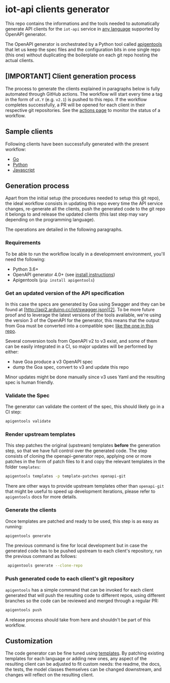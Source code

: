 # iot-api clients generator

This repo contains the informations and the tools needed to automatically
generate API clients for the `iot-api` service in [any language][0] supported by
OpenAPI generator.

The OpenAPI generator is orchestrated by a Python tool called [apigentools][1]
that let us keep the spec files and the configuration bits in one single repo
(this one) without duplicating the boilerplate on each git repo hosting the
actual clients.

## [IMPORTANT] Client generation process

The process to generate the clients explained in paragraphs below is fully
automated through GitHub actions. The workflow will start every time a tag in the form of `vX.Y` (e.g. `v2.1`) is pushed to this repo. If the workflow completes
successfully, a PR will be opened for each client in their respective git
repositories. See the
[actions page](https://github.com/bcmi-labs/clients-iot-apiactions) to
monitor the status of a workflow.

## Sample clients

Following clients have been successfully generated with the present workflow:

* [Go](https://github.com/arduino/iot-client-go)
* [Python](https://github.com/arduino/iot-client-py)
* [Javascript](https://github.com/arduino/iot-client-js)

## Generation process

Apart from the initial setup (the procedures needed to setup this git repo),
the ideal workflow consists in updating this repo every time the API service
changes, re-generate all the clients, push the generated code to the git repo
it belongs to and release the updated clients (this last step may vary
depending on the programming language).

The operations are detailed in the following paragraphs.

### Requirements

To be able to run the workflow locally in a developmnent environment, you'll
need the following:

* Python 3.6+
* OpenAPI generator 4.0+ (see [install instructions](https://openapi-generator.tech/docs/installation))
* Apigentools (`pip install apigentools`)

### Get an updated version of the API specification

In this case the specs are generated by Goa using Swagger and they can be found
at [http://api2.arduino.cc/iot/swagger.json][2]. To be more future proof
and to leverage the latest versions of the tools available, we're using the
version 3 of the OpenAPI for the generator, this means that the output from
Goa must be converted into a compatible spec [like the one in this repo][3].

Several conversion tools from OpenAPI v2 to v3 exist, and some of them can be
easily integrated in a CI, so major updates will be performed by either:

* have Goa produce a v3 OpenAPI spec
* dump the Goa spec, convert to v3 and update this repo

Minor updates might be done manually since v3 uses Yaml and the resulting spec
is human friendly.

### Validate the Spec

The generator can validate the content of the spec, this should likely go in a
CI step:

```sh
apigentools validate
```

### Render upstream templates

This step patches the original (upstream) templates **before** the generation
step, so that we have full control over the generated code. The step consists
of cloning the openapi-generator repo, applying one or more patches in the form
of patch files to it and copy the relevant templates in the folder `templates`:

```sh
apigentools templates -p template-patches openapi-git
```

There are other ways to provide upstream templates other than `openapi-git` that
might be useful to speed up development iterations, please refer to `apigentools`
docs for more details.

### Generate the clients

Once templates are patched and ready to be used, this step is as easy as running:

```sh
apigentools generate
```

The previous command is fine for local development but in case the generated code
has to be pushed upstream to each client's repository, run the previous command as
follows:

```sh
 apigentools generate --clone-repo
```

### Push generated code to each client's git repository

`apigentools` has a simple command that can be invoked for each client generated
that will push the resulting code to different repos, using different branches
so the code can be reviewed and merged through a regular PR:

```sh
apigentools push
```

A release process should take from here and shouldn't be part of this workflow.

## Customization

The code generator can be fine tuned using [templates][4]. By patching existing
templates for each language or adding new ones, any aspect of the resulting client
can be adjusted to fit custom needs: the readme, the docs, the tests, the model
classes themselves can be changed downstream, and changes will reflect on the
resulting client.

[0]: https://openapi-generator.tech/docs/generators
[1]: https://github.com/DataDog/apigentools
[2]: http://api2.arduino.cc/iot/swagger.json
[3]: clients-iot-api/spec/v2/swagger.yaml
[4]: https://openapi-generator.tech/docs/templating
